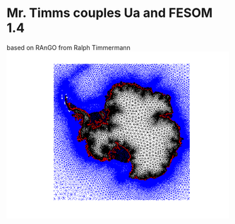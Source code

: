 # Mr. Timms couples Ua and FESOM 1.4
based on RAnGO from Ralph Timmermann
![Alt text](meshTotal.png)
